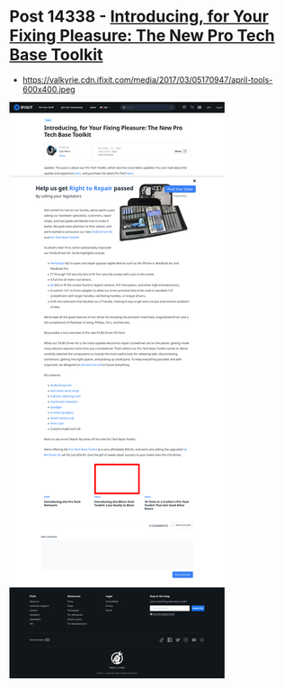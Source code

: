 # Post 14338 - [Introducing, for Your Fixing Pleasure: The New Pro Tech Base Toolkit](https://www.ifixit.com/News/14338/new-pro-tech-base-toolkit)

- https://valkyrie.cdn.ifixit.com/media/2017/03/05170947/april-tools-600x400.jpeg

![screencap](screenshots/636aaa95-4bb4-4092-9c10-99b13f822b5d.png)
